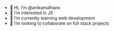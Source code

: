 - 👋 Hi, I’m @anikamalhans
- 👀 I’m interested in JS
- 🌱 I’m currently learning web development
- 💞️ I’m looking to collaborate on full stack projects


<!---
anikamalhans/anikamalhans is a ✨ special ✨ repository because its `README.md` (this file) appears on your GitHub profile.
You can click the Preview link to take a look at your changes.
--->
